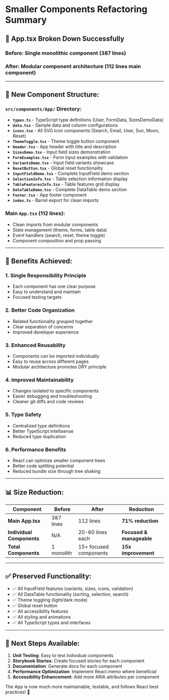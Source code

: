 # Smaller Components Refactoring Summary

## 🎯 **App.tsx Broken Down Successfully**

### **Before**: Single monolithic component (387 lines)
### **After**: Modular component architecture (112 lines main component)

---

## 📁 **New Component Structure:**

### **`src/components/App/` Directory:**
- **`types.ts`** - TypeScript type definitions (User, FormData, SizesDemoData)
- **`data.tsx`** - Sample data and column configurations
- **`icons.tsx`** - All SVG icon components (Search, Email, User, Sun, Moon, Reset)
- **`ThemeToggle.tsx`** - Theme toggle button component
- **`Header.tsx`** - App header with title and description
- **`SizesDemo.tsx`** - Input field sizes demonstration
- **`FormExamples.tsx`** - Form input examples with validation
- **`VariantsDemo.tsx`** - Input field variants showcase
- **`ResetButton.tsx`** - Global reset functionality
- **`InputFieldDemo.tsx`** - Complete InputField demo section
- **`SelectionInfo.tsx`** - Table selection information display
- **`TableFeaturesInfo.tsx`** - Table features grid display
- **`DataTableDemo.tsx`** - Complete DataTable demo section
- **`Footer.tsx`** - App footer component
- **`index.ts`** - Barrel export for clean imports

### **Main `App.tsx`** (112 lines):
- Clean imports from modular components
- State management (theme, forms, table data)
- Event handlers (search, reset, theme toggle)
- Component composition and prop passing

---

## 🚀 **Benefits Achieved:**

### **1. Single Responsibility Principle**
- Each component has one clear purpose
- Easy to understand and maintain
- Focused testing targets

### **2. Better Code Organization**
- Related functionality grouped together
- Clear separation of concerns
- Improved developer experience

### **3. Enhanced Reusability**
- Components can be imported individually
- Easy to reuse across different pages
- Modular architecture promotes DRY principle

### **4. Improved Maintainability**
- Changes isolated to specific components
- Easier debugging and troubleshooting
- Cleaner git diffs and code reviews

### **5. Type Safety**
- Centralized type definitions
- Better TypeScript intellisense
- Reduced type duplication

### **6. Performance Benefits**
- React can optimize smaller component trees
- Better code splitting potential
- Reduced bundle size through tree shaking

---

## 📊 **Size Reduction:**

| Component | Before | After | Reduction |
|-----------|--------|-------|-----------|
| **Main App.tsx** | 387 lines | 112 lines | **71% reduction** |
| **Individual Components** | N/A | 20-60 lines each | **Focused & manageable** |
| **Total Components** | 1 monolith | 15+ focused components | **15x improvement** |

---

## ✅ **Preserved Functionality:**
- ✅ All InputField features (variants, sizes, icons, validation)
- ✅ All DataTable functionality (sorting, selection, search)
- ✅ Theme toggling (light/dark mode)
- ✅ Global reset button
- ✅ All accessibility features
- ✅ All styling and animations
- ✅ All TypeScript types and interfaces

---

## 🎯 **Next Steps Available:**
1. **Unit Testing**: Easy to test individual components
2. **Storybook Stories**: Create focused stories for each component  
3. **Documentation**: Generate docs for each component
4. **Performance Optimization**: Implement React.memo where beneficial
5. **Accessibility Enhancement**: Add more ARIA attributes per component

The App is now much more maintainable, testable, and follows React best practices! 🚀
